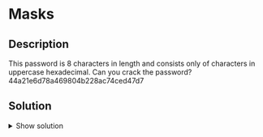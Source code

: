 # Masks

## Description

This password is 8 characters in length and consists only of characters in uppercase hexadecimal. Can you crack the password?
44a21e6d78a469804b228ac74ced47d7

## Solution
<details>
  <summary>Show solution</summary>

The problem outlined defines a fairly specific password policy for this hash we are suppose to break, combined with the name of the challenge, using hashcat's masking attack sounds like the perfect application to break this.

`hashcat -a 3 -1 ?H 44a21e6d78a469804b228ac74ced47d7 ?1?1?1?1?1?1?1?1`

`-a 3` tells hashcat to use a mask attack, `-1 ?H` tells it the charset to use for the mask with `?H` representing the hexadecimal range, the hash is next in the command, `?1?1?1?1?1?1?1?1` explicitly states the layout of the password with each `?1` representing a single character pulled from the first custom charset defined (in this case it is any hexadecimal number we defined before).
</details>
